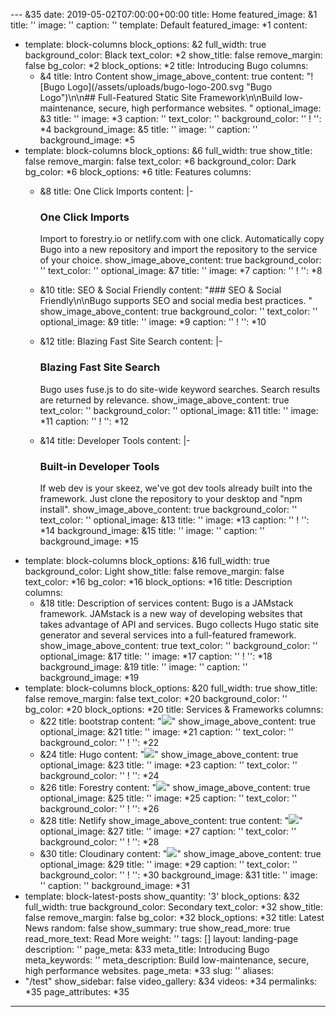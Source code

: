 --- &35
date: 2019-05-02T07:00:00+00:00
title: Home
featured_image: &1
  title: ''
  image: ''
  caption: ''
  template: Default
  featured_image: *1
content:
- template: block-columns
  block_options: &2
    full_width: true
    background_color: Black
    text_color: *2
    show_title: false
    remove_margin: false
    bg_color: *2
    block_options: *2
  title: Introducing Bugo
  columns:
  - &4
    title: Intro Content
    show_image_above_content: true
    content: "![Bugo Logo](/assets/uploads/bugo-logo-200.svg \"Bugo Logo\")\n\n##
      Full-Featured Static Site Framework\n\nBuild low-maintenance, secure, high performance
      websites. "
    optional_image: &3
      title: ''
      image: *3
      caption: ''
    text_color: ''
    background_color: ''
    ! '': *4
  background_image: &5
    title: ''
    image: ''
    caption: ''
    background_image: *5
- template: block-columns
  block_options: &6
    full_width: true
    show_title: false
    remove_margin: false
    text_color: *6
    background_color: Dark
    bg_color: *6
    block_options: *6
  title: Features
  columns:
  - &8
    title: One Click Imports
    content: |-
      ### One Click Imports

      Import to forestry.io or netlify.com with one click. Automatically copy Bugo into a new repository and import the repository to the service of your choice.
    show_image_above_content: true
    background_color: ''
    text_color: ''
    optional_image: &7
      title: ''
      image: *7
      caption: ''
    ! '': *8
  - &10
    title: SEO & Social Friendly
    content: "### SEO & Social Friendly\n\nBugo supports SEO and social media best
      practices. "
    show_image_above_content: true
    background_color: ''
    text_color: ''
    optional_image: &9
      title: ''
      image: *9
      caption: ''
    ! '': *10
  - &12
    title: Blazing Fast Site Search
    content: |-
      ### Blazing Fast Site Search

      Bugo uses fuse.js to do site-wide keyword searches. Search results are returned by relevance.
    show_image_above_content: true
    text_color: ''
    background_color: ''
    optional_image: &11
      title: ''
      image: *11
      caption: ''
    ! '': *12
  - &14
    title: Developer Tools
    content: |-
      ### Built-in Developer Tools

      If web dev is your skeez, we've got dev tools already built into the framework. Just clone the repository to your desktop and "npm install".
    show_image_above_content: true
    background_color: ''
    text_color: ''
    optional_image: &13
      title: ''
      image: *13
      caption: ''
    ! '': *14
  background_image: &15
    title: ''
    image: ''
    caption: ''
    background_image: *15
- template: block-columns
  block_options: &16
    full_width: true
    background_color: Light
    show_title: false
    remove_margin: false
    text_color: *16
    bg_color: *16
    block_options: *16
  title: Description
  columns:
  - &18
    title: Description of services
    content: Bugo is a JAMstack framework. JAMstack is a new way of developing websites
      that takes advantage of API and services. Bugo collects Hugo static site generator
      and several services into a full-featured framework.
    show_image_above_content: true
    text_color: ''
    background_color: ''
    optional_image: &17
      title: ''
      image: *17
      caption: ''
    ! '': *18
  background_image: &19
    title: ''
    image: ''
    caption: ''
    background_image: *19
- template: block-columns
  block_options: &20
    full_width: true
    show_title: false
    remove_margin: false
    text_color: *20
    background_color: ''
    bg_color: *20
    block_options: *20
  title: Services & Frameworks
  columns:
  - &22
    title: bootstrap
    content: "![](/assets/uploads/boostrap-logo.svg)"
    show_image_above_content: true
    optional_image: &21
      title: ''
      image: *21
      caption: ''
    text_color: ''
    background_color: ''
    ! '': *22
  - &24
    title: Hugo
    content: "![](/assets/uploads/hugo-logo-wide-1.svg)"
    show_image_above_content: true
    optional_image: &23
      title: ''
      image: *23
      caption: ''
    text_color: ''
    background_color: ''
    ! '': *24
  - &26
    title: Forestry
    content: "![](/assets/uploads/forestry-pos-full.svg)"
    show_image_above_content: true
    optional_image: &25
      title: ''
      image: *25
      caption: ''
    text_color: ''
    background_color: ''
    ! '': *26
  - &28
    title: Netlify
    show_image_above_content: true
    content: "![](/assets/uploads/full-logo-light.svg)"
    optional_image: &27
      title: ''
      image: *27
      caption: ''
    text_color: ''
    background_color: ''
    ! '': *28
  - &30
    title: Cloudinary
    content: "![](/assets/uploads/cloudinary_100.png)"
    show_image_above_content: true
    optional_image: &29
      title: ''
      image: *29
      caption: ''
    text_color: ''
    background_color: ''
    ! '': *30
  background_image: &31
    title: ''
    image: ''
    caption: ''
    background_image: *31
- template: block-latest-posts
  show_quantity: '3'
  block_options: &32
    full_width: true
    background_color: Secondary
    text_color: *32
    show_title: false
    remove_margin: false
    bg_color: *32
    block_options: *32
  title: Latest News
  random: false
  show_summary: true
  show_read_more: true
  read_more_text: Read More
weight: ''
tags: []
layout: landing-page
description: ''
page_meta: &33
  meta_title: Introducing Bugo
  meta_keywords: ''
  meta_description: Build low-maintenance, secure, high performance websites.
  page_meta: *33
slug: ''
aliases:
- "/test"
show_sidebar: false
video_gallery: &34
  videos: *34
permalinks: *35
page_attributes: *35

---
